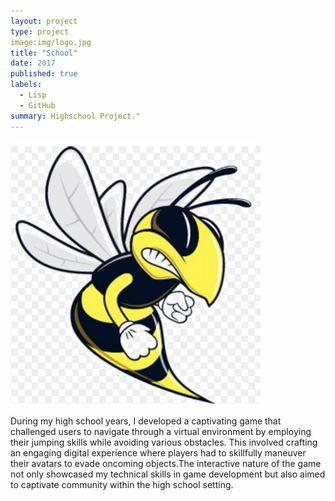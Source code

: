 ```yaml
---
layout: project
type: project
image:img/logo.jpg
title: "School"
date: 2017
published: true
labels:
  - Lisp
  - GitHub
summary: Highschool Project."
---
```


<div class="text-center p-4">
  <img width="400px" src="../img/logo.jpg" class="img-thumbnail" >
</div>

During my high school years, I developed a captivating game that challenged users to navigate through a virtual environment by employing their jumping skills while avoiding various obstacles. This involved crafting an engaging digital experience where players had to skillfully maneuver their avatars to evade oncoming objects.The interactive nature of the game not only showcased my technical skills in game development but also aimed to captivate community within the high school setting.
